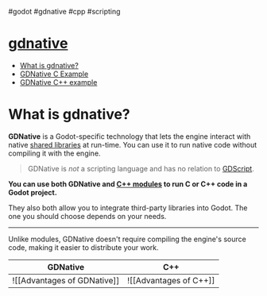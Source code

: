 #godot #gdnative #cpp #scripting 
# [gdnative](https://docs.godotengine.org/en/stable/tutorials/scripting/gdnative/index.html)
- [What is gdnative?](https://docs.godotengine.org/en/stable/tutorials/scripting/gdnative/what_is_gdnative.html)
- [GDNative C Example](https://docs.godotengine.org/en/stable/tutorials/scripting/gdnative/gdnative_c_example.html)
- [GDNative C++ example](https://docs.godotengine.org/en/stable/tutorials/scripting/gdnative/gdnative_cpp_example.html)



# What is gdnative?
**GDNative** is a Godot-specific technology that lets the engine interact with native [shared libraries](https://en.wikipedia.org/wiki/Library_(computing)#Shared_libraries) at run-time. You can use it to run native code without compiling it with the engine.

> GDNative is _not_ a scripting language and has no relation to [GDScript](https://docs.godotengine.org/en/stable/tutorials/scripting/gdscript/gdscript_basics.html#doc-gdscript).

**You can use both GDNative and [C++ modules](https://docs.godotengine.org/en/stable/development/cpp/custom_modules_in_cpp.html#doc-custom-modules-in-c) to run C or C++ code in a Godot project.**

They also both allow you to integrate third-party libraries into Godot. The one you should choose depends on your needs.

---

Unlike modules, GDNative doesn't require compiling the engine's source code, making it easier to distribute your work.


| GDNative                   | C++                   |
| -------------------------- | --------------------- |
| ![[Advantages of GDNative]] | ![[Advantages of C++]] | 
